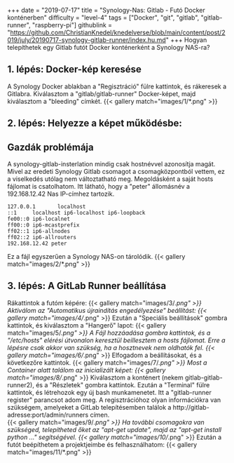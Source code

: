 +++
date = "2019-07-17"
title = "Synology-Nas: Gitlab - Futó Docker konténerben"
difficulty = "level-4"
tags = ["Docker", "git", "gitlab", "gitlab-runner", "raspberry-pi"]
githublink = "https://github.com/ChristianKnedel/knedelverse/blob/main/content/post/2019/july/20190717-synology-gitlab-runner/index.hu.md"
+++
Hogyan telepíthetek egy Gitlab futót Docker konténerként a Synology NAS-ra?
## 1. lépés: Docker-kép keresése
A Synology Docker ablakban a "Regisztráció" fülre kattintok, és rákeresek a Gitlabra. Kiválasztom a "gitlab/gitlab-runner" Docker-képet, majd kiválasztom a "bleeding" címkét.
{{< gallery match="images/1/*.png" >}}

## 2. lépés: Helyezze a képet működésbe:

##  Gazdák problémája
A synology-gitlab-insterlation mindig csak hostnévvel azonosítja magát. Mivel az eredeti Synology Gitlab csomagot a csomagközpontból vettem, ez a viselkedés utólag nem változtatható meg.  Megoldásként a saját hosts fájlomat is csatolhatom. Itt látható, hogy a "peter" állomásnév a 192.168.12.42 Nas IP-címhez tartozik.
```
127.0.0.1       localhost                                                       
::1     localhost ip6-localhost ip6-loopback                                    
fe00::0 ip6-localnet                                                            
ff00::0 ip6-mcastprefix                                                         
ff02::1 ip6-allnodes                                                            
ff02::2 ip6-allrouters               
192.168.12.42 peter

```
Ez a fájl egyszerűen a Synology NAS-on tárolódik.
{{< gallery match="images/2/*.png" >}}

## 3. lépés: A GitLab Runner beállítása
Rákattintok a futóm képére:
{{< gallery match="images/3/*.png" >}}
Aktiválom az "Automatikus újraindítás engedélyezése" beállítást:
{{< gallery match="images/4/*.png" >}}
Ezután a "Speciális beállítások" gombra kattintok, és kiválasztom a "Hangerő" lapot:
{{< gallery match="images/5/*.png" >}}
A Fájl hozzáadása gombra kattintok, és a "/etc/hosts" elérési útvonalon keresztül beillesztem a hosts fájlomat. Erre a lépésre csak akkor van szükség, ha a hosztnevek nem oldhatók fel.
{{< gallery match="images/6/*.png" >}}
Elfogadom a beállításokat, és a következőre kattintok.
{{< gallery match="images/7/*.png" >}}
Most a Container alatt találom az inicializált képet:
{{< gallery match="images/8/*.png" >}}
Kiválasztom a konténert (nekem gitlab-gitlab-runner2), és a "Részletek" gombra kattintok. Ezután a "Terminal" fülre kattintok, és létrehozok egy új bash munkamenetet. Itt a "gitlab-runner register" parancsot adom meg. A regisztrációhoz olyan információkra van szükségem, amelyeket a GitLab telepítésemben találok a http://gitlab-adresse:port/admin/runners címen.   
{{< gallery match="images/9/*.png" >}}
Ha további csomagokra van szükséged, telepítheted őket az "apt-get update", majd az "apt-get install python ..." segítségével.
{{< gallery match="images/10/*.png" >}}
Ezután a futót beépíthetem a projektjeimbe és felhasználhatom:
{{< gallery match="images/11/*.png" >}}